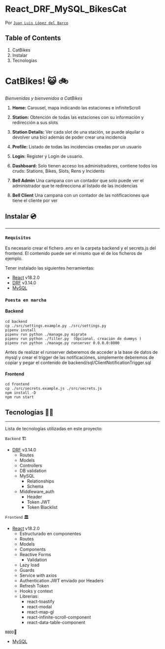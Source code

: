 # React_DRF_MySQL_BikesCat

Por [`Juan Luis López del Barco`](https://github.com/JuanLuisLopez-code)

## Table of Contents

1. CatBikes
2. Instalar
3. Tecnologias


# CatBikes! 😺 🚲
_Bienvenidas y bienvenidos a CatBikes_

1. **Home:**
   Carousel, mapa indicando las estaciones e infiniteScroll

2. **Station:**
    Obtención de todas las estaciones con su información y redirección a sus slots

3. **Station Details:**
    Ver cada slot de una stación, se puede alquilar o devolver una bici además de poder crear una incidencia

4. **Profile:**
    Listado de todas las incidencias creadas por un usuario

5. **Login:**
   Register y Login de usuario.

6. **Dashboard:**
   Solo tienen acceso los administradores, contiene todos los cruds: Stations, Bikes, Slots, Rens y Incidents

7. **Bell Admin**
    Una campana con un contador que solo puede ver el administrador que te redirecciona al listado de las incidencias

8. **Bell Client**
    Una campana con un contador de las notificaciones que tiene el cliente por ver

## Instalar 💿

---

### `Requisitos`
Es necesario crear el fichero .env en la carpeta backend y el secrets.js del frontend. El contenido puede ser el mismo que el de los ficheros de ejemplo.

Tener instalado las siguientes herramientas:

- [React](https://es.reactjs.org/) v18.2.0
- [DRF](https://www.django-rest-framework.org/) v3.14.0
- [MySQL](https://www.mysql.com/)

### `Puesta en marcha`

#### Backend
  ```
  cd backend
  cp ./src/settings.example.py ./src/settings.py
  pipenv install
  pipenv run python ./manage.py migrate
  pipenv run python ./filler.py  (Opcional, creación de dummys )
  pipenv run python ./manage.py runserver 0.0.0.0:8000
  ```
  
  Antes de realizar el runserver deberemos de acceder a la base de datos de mysql y crear el trigger de las notificaciónes, simplemente deberemos de copiar y pegar el contenido de backend/sql/ClientNotificationTrigger.sql 

  #### Frontend
  ```
  cd frontend
  cp ./src/secrets.example.js ./src/secrets.js  
  npm install -D
  npm run start
  ```

## Tecnologías 👨‍💻

---

Lista de tecnologías utilizadas en este proyecto:

`Backend` 🏗️

- [DRF](https://www.django-rest-framework.org/) v3.14.0
  - Routes
  - Models
  - Controllers
  - DB validation
  - MySQL
    - Relationships
    - Schema
  - Middleware_auth
    - Header
    - Token JWT
    - Token Blacklist

`Frontend` 🏛️

- [React](https://es.reactjs.org/) v18.2.0
  - Estructurado en componentes
  - Routes
  - Models
  - Components
  - Reactive Forms
    - Validation
  - Lazy load
  - Guards
  - Service with axios 
  - Authentication JWT enviado por Headers
  - Refresh Token
  - Hooks y context
  - Librerias:
    - react-toastify
    - react-modal
    - react-map-gl
    - react-infinite-scroll-component
    - react-data-table-component
  
  

`BBDD`💾

- [MySQL](https://www.mysql.com/)